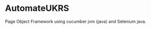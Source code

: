 AutomateUKRS
=====================

Page Object Framework using cucumber jvm (java) and Selenium java.
